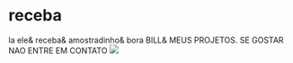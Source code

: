 # receba
la ele& receba& amostradinho& bora BILL&
MEUS PROJETOS. SE GOSTAR NAO ENTRE EM CONTATO
![](https://tenor.com/uoluHG0bvOK.gif) 
